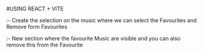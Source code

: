 #USING REACT + VITE

:- Create the selection on the music where we can select the Favourites and Remove form Favourites

:- New section where the favourite Music are visible and you can also remove this from the Favourite
